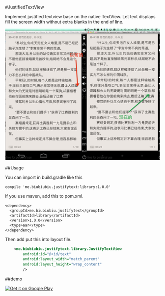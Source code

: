 
#JustifiedTextView

Implement justified textview base on the native TextView. Let text displays fill the screen width without extra blanks in the end of line. 

![截了个图](./screenshot.png)

##Usage

You can import in build.gradle like this

    compile 'me.biubiubiu.justifytext:library:1.0.0'

If you use maven, add this to pom.xml.

    <dependency>
      <groupId>me.biubiubiu.justifytext</groupId>
      <artifactId>library</artifactId>
      <version>1.0.0</version>
      <type>aar</type>
    </dependency>

Then add put this into layout file.

```xml
    <me.biubiubiu.justifytext.library.JustifyTextView
        android:id="@+id/text"
        android:layout_width="match_parent"
        android:layout_height="wrap_content"
        />
```

##demo

<a href="https://play.google.com/store/apps/details?id=me.biubiubiu.justifytext">
  <img alt="Get it on Google Play"
       src="https://developer.android.com/images/brand/en_generic_rgb_wo_60.png" />
</a>


